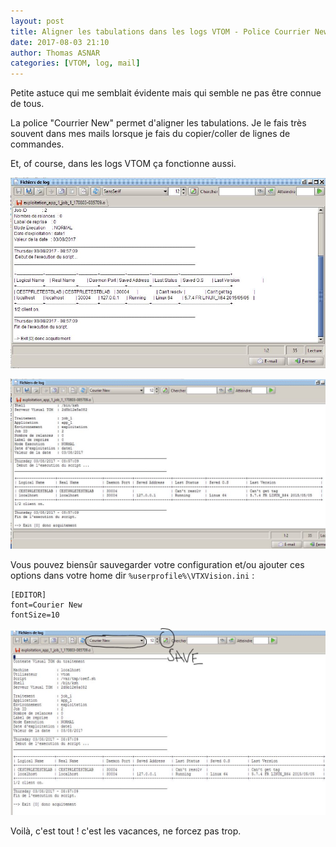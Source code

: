 ```yaml
---
layout: post
title: Aligner les tabulations dans les logs VTOM - Police Courrier New
date: 2017-08-03 21:10
author: Thomas ASNAR
categories: [VTOM, log, mail]
---
```


Petite astuce qui me semblait évidente mais qui semble ne pas être connue de tous. 

La police "Courrier New" permet d'aligner les tabulations. Je le fais très souvent dans mes mails lorsque je fais du copier/coller de lignes de commandes.

Et, of course, dans les logs VTOM ça fonctionne aussi.

![Logs VTOM police par defaut](/wp-content/uploads/vtmachine_policepardefaut.jpg)

![Logs VTOM Courrier New](/wp-content/uploads/vtmachine_courrier_new.jpg)

Vous pouvez biensûr sauvegarder votre configuration et/ou ajouter ces options dans votre home dir `%userprofile%\VTXVision.ini` :

```
[EDITOR]
font=Courier New
fontSize=10
```

![Logs VTOM save config log](/wp-content/uploads/vtmachine_save_config_log.jpg)

Voilà, c'est tout ! c'est les vacances, ne forcez pas trop.
